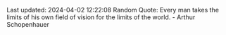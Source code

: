 Last updated: 2024-04-02 12:22:08
Random Quote: Every man takes the limits of his own field of vision for the limits of the world. - Arthur Schopenhauer